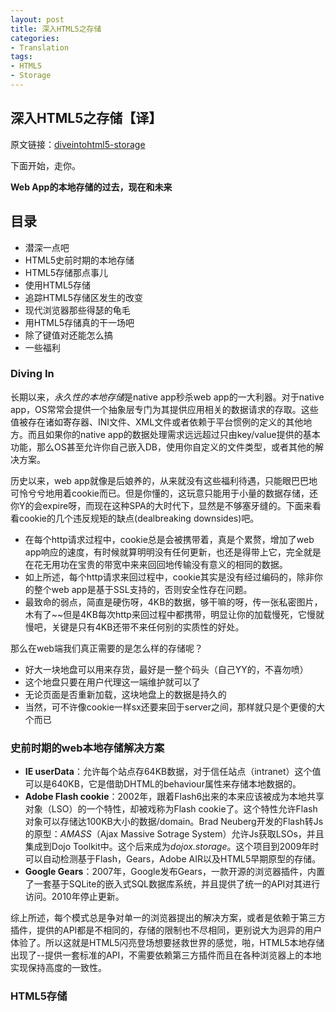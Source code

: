 ```yaml
---
layout: post
title: 深入HTML5之存储
categories:
- Translation
tags:
- HTML5
- Storage
---
```


深入HTML5之存储【译】
---------------------------

原文链接：[diveintohtml5-storage](http://diveintohtml5.info/storage.html)

下面开始，走你。

**Web App的本地存储的过去，现在和未来**

## 目录

- 潜深一点吧
- HTML5史前时期的本地存储
- HTML5存储那点事儿
- 使用HTML5存储
- 追踪HTML5存储区发生的改变
- 现代浏览器那些得瑟的龟毛
- 用HTML5存储真的干一场吧
- 除了键值对还能怎么搞
- 一些福利

### Diving In
长期以来，*永久性的本地存储*是native app秒杀web app的一大利器。对于native app，OS常常会提供一个抽象层专门为其提供应用相关的数据请求的存取。这些值被存在诸如寄存器、INI文件、XML文件或者依赖于平台惯例的定义的其他地方。而且如果你的native app的数据处理需求远远超过只由key/value提供的基本功能，那么OS甚至允许你自己嵌入DB，使用你自定义的文件类型，或者其他的解决方案。

历史以来，web app就像是后娘养的，从来就没有这些福利待遇，只能眼巴巴地可怜兮兮地用着cookie而已。但是你懂的，这玩意只能用于小量的数据存储，还你Y的会expire呀，而现在这种SPA的大时代下，显然是不够塞牙缝的。下面来看看cookie的几个违反规矩的缺点(dealbreaking downsides)吧。

+ 在每个http请求过程中，cookie总是会被携带着，真是个累赘，增加了web app响应的速度，有时候就算明明没有任何更新，也还是得带上它，完全就是在花无用功在宝贵的带宽中来来回回地传输没有意义的相同的数据。
+ 如上所述，每个http请求来回过程中，cookie其实是没有经过编码的，除非你的整个web app是基于SSL支持的，否则安全性存在问题。
+ 最致命的弱点，简直是硬伤呀，4KB的数据，够干嘛的呀，传一张私密图片，木有了~~但是4KB每次http来回过程中都携带，明显让你的加载慢死，它慢就慢吧，关键是只有4KB还带不来任何别的实质性的好处。

那么在web端我们真正需要的是怎么样的存储呢？
- 好大一块地盘可以用来存货，最好是一整个码头（自己YY的，不喜勿喷）
- 这个地盘只要在用户代理这一端维护就可以了
- 无论页面是否重新加载，这块地盘上的数据是持久的
- 当然，可不许像cookie一样sx还要来回于server之间，那样就只是个更傻的大个而已

### 史前时期的web本地存储解决方案
- **IE userData**：允许每个站点存64KB数据，对于信任站点（intranet）这个值可以是640KB，它是借助DHTML的behaviour属性来存储本地数据的。
- **Adobe Flash cookie**：2002年，跟着Flash6出来的本来应该被成为本地共享对象（LSO）的一个特性，却被戏称为Flash cookie了。这个特性允许Flash对象可以存储达100KB大小的数据/domain。Brad Neuberg开发的Flash转Js的原型：*AMASS*（Ajax Massive Sotrage System）允许Js获取LSOs，并且集成到Dojo Toolkit中。这个后来成为*dojox.storage*。这个项目到2009年时可以自动检测基于Flash，Gears，Adobe AIR以及HTML5早期原型的存储。
- **Google Gears**：2007年，Google发布Gears，一款开源的浏览器插件，内置了一套基于SQLite的嵌入式SQL数据库系统，并且提供了统一的API对其进行访问。2010年停止更新。

综上所述，每个模式总是争对单一的浏览器提出的解决方案，或者是依赖于第三方插件，提供的API都是不相同的，存储的限制也不尽相同，更别说大为迥异的用户体验了。所以这就是HTML5闪亮登场想要拯救世界的感觉，啪，HTML5本地存储出现了--提供一套标准的API，不需要依赖第三方插件而且在各种浏览器上的本地实现保持高度的一致性。

### HTML5存储

